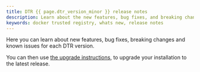 ```yaml
---
title: DTR {{ page.dtr_version_minor }} release notes
description: Learn about the new features, bug fixes, and breaking changes for Docker Trusted Registry {{ page.dtr_version_minor }}
keywords: docker trusted registry, whats new, release notes
---
```


Here you can learn about new features, bug fixes, breaking changes and
known issues for each DTR version.

You can then use [the upgrade instructions](../admin/upgrade.md),
to upgrade your installation to the latest release.

